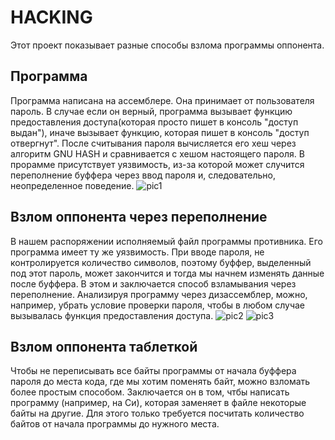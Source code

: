 # HACKING
Этот проект показывает разные способы взлома программы оппонента.

## Программа
Программа написана на ассемблере. Она принимает от пользователя пароль. В случае если он верный, программа вызывает функцию предоставления доступа(которая просто пишет в консоль "доступ выдан"), иначе вызывает функцию, которая пишет в консоль "доступ отвергнут". После считывания пароля вычисляется его хеш через алгоритм GNU HASH и сравнивается с хешом настоящего пароля. 
В прорамме присутствует уязвимость, из-за которой может случится переполнение буффера через ввод пароля и, следовательно, неопределенное поведение.
![pic1](https://github.com/ask0later/hacking/blob/e3989dde3acbc0d17f23bb2e2c8b4b8b3d4366a5/pic1.png)

## Взлом оппонента через переполнение
В нашем распоряжении исполняемый файл программы противника. Его программа имеет ту же уязвимость. При вводе пароля, не контролируется количество символов, поэтому буффер, выделенный под этот пароль, может закончится и тогда мы начнем изменять данные после буффера. В этом и заключается способ взламывания через переполнение. Анализируя программу через дизассемблер, можно, например, убрать условие проверки пароля, чтобы в любом случае вызывалась функция предоставления доступа.
![pic2](https://github.com/ask0later/hacking/blob/c9a6b5e43bcc1b945ff12d5d70d7582f2d7accdd/pic2.png)
![pic3](https://github.com/ask0later/hacking/blob/c9a6b5e43bcc1b945ff12d5d70d7582f2d7accdd/pic3.png)

## Взлом оппонента таблеткой
Чтобы не переписывать все байты программы от начала буффера пароля до места кода, где мы хотим поменять байт, можно взломать более простым способом. Заключается он в том, чтбы написать программу (например, на Си), которая заменяет в файле некоторые байты на другие. Для этого только требуется посчитать количество байтов от начала программы до нужного места.


